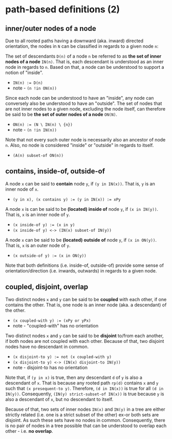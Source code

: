 
<!-- ======================================================================= -->
# path-based definitions (2)

<!-- ======================================================================= -->
## inner/outer nodes of a node

Due to all rooted paths having a downward (aka. inward) directed orientation,
the nodes in `N` can be classified in regards to a given node `n`:

The set of descendants `D(n)` of a node `n` be referred to as
**the set of inner nodes of a node** `IN(n)`. That is, each descendant
is understood as an inner node in regards to `n`. Based on that, a node
can be understood to support a notion of "inside".

* `IN(n) := D(n)`
* note - `(n !in ON(n))`

Since each node can be understood to have an "inside", any node can conversely
also be understood to have an "outside". The set of nodes that are not inner
nodes to a given node, excluding the node itself, can therefore be said to be
**the set of outer nodes of a node** `ON(N)`.

* `ON(n) := (N \ IN(n) \ {n})`
* note - `(n !in IN(n))`

Note that not every such outer node is necessarily also an ancestor of node `n`.
Also, no node is considered "inside" or "outside" in regards to itself.

* `(A(n) subset-of ON(n))`

<!-- ======================================================================= -->
## contains, inside-of, outside-of

A node `x` can be said to **contain** node `y`,
if `(y in IN(x))`. That is, `y` is an inner node of `x`.

* `(y in x), (x contains y) := (y in IN(x)) := xPy`

A node `x` is can be said to be **(located) inside of** node `y`,
if `(x in IN(y))`. That is, `x` is an inner node of `y`.

* `(x inside-of y) := (x in y)`
* `(x inside-of y) <-> (IN(x) subset-of IN(y))`

A node `x` can be said to be **(located) outside of** node `y`,
if `(x in ON(y))`. That is, `x` is an outer node of `y`.

* `(x outside-of y) := (x in ON(y))`

Note that both definitions (i.e. inside-of, outside-of) provide some sense of
orientation/direction (i.e. inwards, outwards) in regards to a given node.

<!-- ======================================================================= -->
## coupled, disjoint, overlap

Two distinct nodes `x` and `y` can be said to be **coupled** with each other,
if one contains the other. That is, one node is an inner node (aka. a descendant)
of the other.

* `(x coupled-with y) := (xPy or yPx)`
* note - "coupled-with" has no orientation

Two distinct nodes `x` and `y` can be said to be **disjoint** to/from each
another, if both nodes are not coupled with each other. Because of that,
two disjoint nodes have no descendant in common.

* `(x disjoint-to y) := not (x coupled-with y)`
* `(x disjoint-to y) <-> (IN(x) disjoint-to IN(y))`
* note - disjoint-to has no orientation

Note that, if `(y in x)` is true, then any descendant `d` of `y` is also a
descendant of `x`. That is because any rooted path `rp(d)` contains `x` and
`y` such that `(x presequent-to y)`. Therefore, `(d in IN(x))` is true for
all `(d in IN(y))`. Consequently, `(IN(y) strict-subset-of IN(x))` is true
because `y` is also a descendant of `x`, but no descendant to itself.

Because of that, two sets of inner nodes `IN(x)` and `IN(y)` in a tree are
either strictly related (i.e. one is a strict subset of the other) ex-or both
sets are disjoint. As such these sets have no nodes in common. Consequently,
there is no pair of nodes in a tree possible that can be understood to overlap
each other - i.e. **no overlap**.
